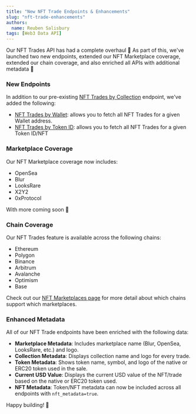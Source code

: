 ```yaml
---
title: "New NFT Trade Endpoints & Enhancements"
slug: "nft-trade-enhancements"
authors:
  name: Reuben Salisbury
tags: [Web3 Data API]
---
```


Our NFT Trades API has had a complete overhaul 🤩 As part of this, we've launched two new endpoints, extended our NFT Marketplace coverage, extended our chain coverage, and also enriched all APIs with additional metadata 🚀

<!-- truncate -->

### New Endpoints
In addition to our pre-existing [NFT Trades by Collection](/web3-data-api/evm/reference/get-nft-trades?address=0x524cab2ec69124574082676e6f654a18df49a048&chain=eth&marketplace=opensea) endpoint, we've added the following:

- [NFT Trades by Wallet](/web3-data-api/evm/reference/get-nft-trades-by-wallet?address=0xcB1C1FdE09f811B294172696404e88E658659905&chain=eth): allows you to fetch all NFT Trades for a given Wallet address.
- [NFT Trades by Token ID](/web3-data-api/evm/reference/get-nft-trades-by-token?address=0x524cab2ec69124574082676e6f654a18df49a048&token_id=123&chain=eth): allows you to fetch all NFT Trades for a given Token ID/NFT

### Marketplace Coverage
Our NFT Marketplace coverage now includes:

- OpenSea
- Blur
- LooksRare
- X2Y2
- 0xProtocol

With more coming soon 🚀

### Chain Coverage
Our NFT Trades feature is available across the following chains:
- Ethereum
- Polygon
- Binance
- Arbitrum
- Avalanche
- Optimism
- Base

Check out our [NFT Marketplaces page](/web3-data-api/evm/nft-marketplaces) for more detail about which chains support which marketplaces.

### Enhanced Metadata
All of our NFT Trade endpoints have been enriched with the following data:
- **Marketplace Metadata**: Includes marketplace name (Blur, OpenSea, LooksRare, etc.) and logo.
- **Collection Metadata**: Displays collection name and logo for every trade.
- **Token Metadata**: Shows token name, symbol, and logo of the native or ERC20 token used in the sale.
- **Current USD Value**: Displays the current USD value of the NFT/trade based on the native or ERC20 token used.
- **NFT Metadata**: Token/NFT metadata can now be included across all endpoints with `nft_metadata=true`.

Happy building! 🚀

